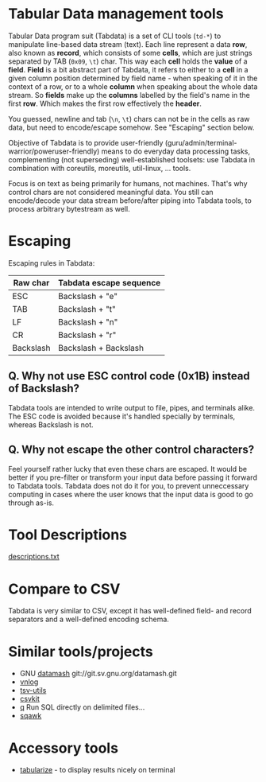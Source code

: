 # Tabular Data management tools

Tabular Data program suit (Tabdata) is a set of CLI tools (`td-*`) to
manipulate line-based data stream (text).
Each line represent a data **row**, also known as **record**,
which consists of some **cells**,
which are just strings separated by TAB (`0x09`, `\t`) char.
This way each **cell** holds the **value** of a **field**.
**Field** is a bit abstract part of Tabdata,
it refers to either to a **cell** in a given column position determined by field name - when speaking of it in the context of a row,
or to a whole **column** when speaking about the whole data stream.
So **fields** make up the **columns** labelled by the field's name in the first **row**.
Which makes the first row effectively the **header**.

You guessed, newline and tab (`\n`, `\t`) chars can not be in the cells
as raw data, but need to encode/escape somehow.
See "Escaping" section below.

Objective of Tabdata is to provide user-friendly
(guru/admin/terminal-warrior/poweruser-friendly) means to do everyday data processing
tasks, complementing (not superseding) well-established toolsets:
use Tabdata in combination with coreutils, moreutils, util-linux, ...
tools.

Focus is on text as being primarily for humans, not machines.
That's why control chars are not considered meaningful data.
You still can encode/decode your data stream before/after piping into
Tabdata tools, to process arbitrary bytestream as well.

# Escaping

Escaping rules in Tabdata:

 | Raw char  | Tabdata escape sequence |
 |-----------|-------------------------|
 | ESC       | Backslash + "e"         |
 | TAB       | Backslash + "t"         |
 | LF        | Backslash + "n"         |
 | CR        | Backslash + "r"         |
 | Backslash | Backslash + Backslash   |

## Q. Why not use ESC control code (0x1B) instead of Backslash?

Tabdata tools are intended to write output to file, pipes, and terminals alike.
The ESC code is avoided because it's handled specially by terminals,
whereas Backslash is not.

## Q. Why not escape the other control characters?

Feel yourself rather lucky that even these chars are escaped.
It would be better if you pre-filter or transform your input data
before passing it forward to Tabdata tools.
Tabdata does not do it for you, to prevent unneccessary computing
in cases where the user knows that the input data is good to go through as-is.

# Tool Descriptions

[descriptions.txt](descriptions.txt)

# Compare to CSV

Tabdata is very similar to CSV, except it has well-defined field- and record separators
and a well-defined encoding schema.

# Similar tools/projects

- GNU [datamash](https://www.gnu.org/software/datamash/) git://git.sv.gnu.org/datamash.git
- [vnlog](https://github.com/dkogan/vnlog)
- [tsv-utils](https://github.com/eBay/tsv-utils-dlang)
- [csvkit](https://github.com/wireservice/csvkit)
- [q](https://github.com/harelba/q) Run SQL directly on delimited files...
- [sqawk](https://github.com/dbohdan/sqawk)

# Accessory tools

- [tabularize](../user-tools/tabularize) - to display results nicely on terminal
